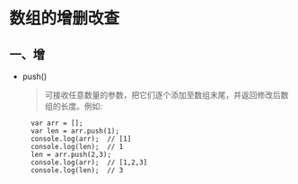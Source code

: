 # 数组的增删改查

## 一、增

* push()
    > 可接收任意数量的参数，把它们逐个添加至数组末尾，并返回修改后数组的长度。例如:

        var arr = [];
        var len = arr.push(1);
        console.log(arr);  // [1]
        console.log(len);  // 1
        len = arr.push(2,3);
        console.log(arr);  // [1,2,3]
        console.log(len);  // 3




